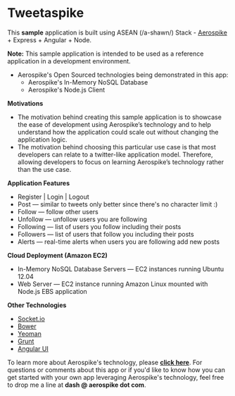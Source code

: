 Tweetaspike
===========

This **sample** application is built using ASEAN (/a-shawn/) Stack - <a href='http://aerospike.com/' target='_blank'>Aerospike</a> + Express + Angular + Node. 

**Note:** This sample application is intended to be used as a reference application in a development environment.

* Aerospike's Open Sourced technologies being demonstrated in this app:
  * Aerospike's In-Memory NoSQL Database
  * Aerospike's Node.js Client

**Motivations**

  * The motivation behind creating this sample application is to showcase the ease of development using Aerospike’s technology and to help understand how the application could scale out without changing the application logic.
  * The motivation behind choosing this particular use case is that most developers can relate to a twitter-like application model. Therefore, allowing developers to focus on learning Aerospike’s technology rather than the use case.

**Application Features**

  * Register | Login | Logout
  * Post &mdash; similar to tweets only better since there's no character limit :)
  * Follow &mdash; follow other users
  * Unfollow &mdash; unfollow users you are following
  * Following &mdash; list of users you follow including their posts
  * Followers &mdash; list of users that follow you including their posts
  * Alerts &mdash; real-time alerts when users you are following add new posts

**Cloud Deployment (Amazon EC2)**
  * In-Memory NoSQL Database Servers &mdash; EC2 instances running Ubuntu 12.04
  * Web Server &mdash; EC2 instance running Amazon Linux mounted with Node.js EBS application

**Other Technologies**
  * <a href='http://socket.io/' target='_blank'>Socket.io</a>
  * <a href='http://bower.io/' target='_blank'>Bower</a>
  * <a href='http://yeoman.io/' target='_blank'>Yeoman</a>
  * <a href='http://gruntjs.com/' target='_blank'>Grunt</a>
  * <a href='http://angular-ui.github.io/bootstrap/' target='_blank'>Angular UI</a>

To learn more about Aerospike's technology, please <strong><a href='http://www.aerospike.com/develop/'>click here</a></strong>. For questions or comments about this app or if you'd like to know how you can get started with your own app leveraging Aerospike's technology, feel free to drop me a line at <strong>dash @ aerospike dot com</strong>.



